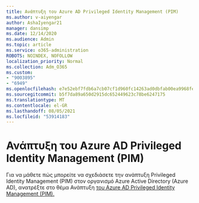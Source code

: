 ```yaml
---
title: Ανάπτυξη του Azure AD Privileged Identity Management (PIM)
ms.author: v-aiyengar
author: AshaIyengar21
manager: dansimp
ms.date: 12/14/2020
ms.audience: Admin
ms.topic: article
ms.service: o365-administration
ROBOTS: NOINDEX, NOFOLLOW
localization_priority: Normal
ms.collection: Adm_O365
ms.custom:
- "9003895"
- "6949"
ms.openlocfilehash: e7e52ebf7fdb6a7cb07cf1d960fc14263ad0dbfab00ea9968feabbfa4b05c975
ms.sourcegitcommit: b5f7da89a650d2915dc652449623c78be6247175
ms.translationtype: MT
ms.contentlocale: el-GR
ms.lasthandoff: 08/05/2021
ms.locfileid: "53914183"
---
```

# <a name="deploy-azure-ad-privileged-identity-management-pim"></a>Ανάπτυξη του Azure AD Privileged Identity Management (PIM)

Για να μάθετε πώς μπορείτε να σχεδιάσετε την ανάπτυξη Privileged Identity Management (PIM) στον οργανισμό Azure Active Directory (Azure AD), ανατρέξτε στο θέμα Ανάπτυξη [του Azure AD Privileged Identity Management (PIM).](https://go.microsoft.com/fwlink/?linkid=2132095)